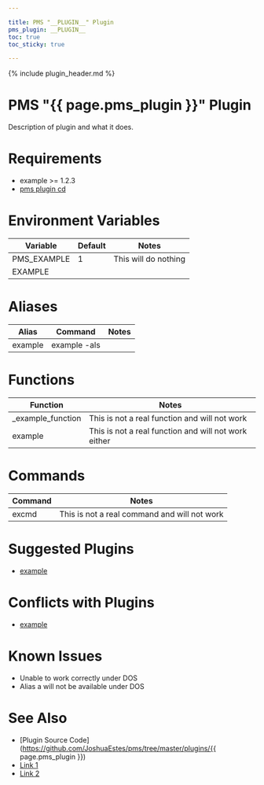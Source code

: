 ```yaml
---

title: PMS "__PLUGIN__" Plugin
pms_plugin: __PLUGIN__
toc: true
toc_sticky: true

---
```

{% include plugin_header.md %}

# PMS "{{ page.pms_plugin }}" Plugin
Description of plugin and what it does.

# Requirements
<!-- Can Remove Section if no requirements -->
<!--
    Requirements are other plugins, system binaries, etc.
-->
* example >= 1.2.3
* [pms plugin cd](/pms/plugins/cd.html)

# Environment Variables
<!-- Can remove section if no requirements -->
<!-- set in plugin "env" file -->
<table>
  <thead>
    <tr>
      <th>Variable</th>
      <th>Default</th>
      <th>Notes</th>
    </tr>
  </thead>
  <tbody>
    <tr>
      <td>PMS_EXAMPLE</td>
      <td>1</td>
      <td>This will do nothing</td>
    </tr>
    <tr>
      <td>EXAMPLE</td>
      <td></td>
      <td></td>
    </tr>
  </tbody>
</table>

# Aliases
<!-- Can remove section if no aliases -->
<table>
  <thead>
    <tr>
      <th>Alias</th>
      <th>Command</th>
      <th>Notes</th>
    </tr>
  </thead>
  <tbody>
    <tr>
      <td>example</td>
      <td>example -als</td>
      <td></td>
    </tr>
  </tbody>
</table>

# Functions
<!-- Can remove section if no aliases -->
<!--
    If your plugin provides "private" use functions that are used in other
    plugins, they can be excluded here. HOWEVER they need to be documented in
    the developer docs
-->
<table>
  <thead>
    <tr>
      <th>Function</th>
      <th>Notes</th>
    </tr>
  </thead>
  <tbody>
    <tr>
      <td>_example_function</td>
      <td>This is not a real function and will not work</td>
    </tr>
    <tr>
      <td>example</td>
      <td>This is not a real function and will not work either</td>
    </tr>
  </tbody>
</table>

# Commands
<!-- Can remove section if no commands -->
<table>
  <thead>
    <tr>
      <th>Command</th>
      <th>Notes</th>
    </tr>
  </thead>
  <tbody>
    <tr>
      <td>excmd</td>
      <td>This is not a real command and will not work</td>
    </tr>
  </tbody>
</table>

# Suggested Plugins
<!-- Can remove section -->
<!--
    If this plugin pairs well with another plugin, let users know
-->
* [example](/pms/plugins/example.html)

# Conflicts with Plugins
<!-- Can remove section -->
* [example](/pms/plugins/example.html)

# Known Issues
<!-- Can remove section -->
* Unable to work correctly under DOS
* Alias a will not be available under DOS

# See Also
* [Plugin Source Code](https://github.com/JoshuaEstes/pms/tree/master/plugins/{{ page.pms_plugin }})
* [Link 1](/pms)
* [Link 2](/pms)
